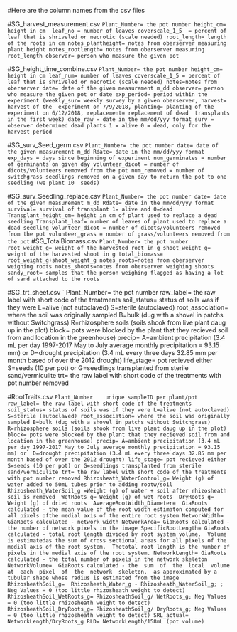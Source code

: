 #Here are the column names from the csv files

#SG_harvest_measurement.csv
`
Plant_Number= the pot number
height_cm= height in cm 
leaf_no = number of leaves
coverscale_1_5  = percent of leaf that is shriveled or necrotic (scale needed)
root_length= length of the roots in cm
notes_plantheight= notes from oberserver measuring plant height
notes_rootlength= notes from oberserver measuring root_length
observer= person who measure the given pot
`

#SG_height_time_combine.csv
`
Plant_Number= the pot number
height_cm= height in cm
leaf_num= number of leaves
coverscale_1_5 = percent of leaf that is shriveled or necrotic (scale needed)
notes=notes from oberserver
date= date of the given measurement m_dd
observer= person who measure the given pot or date
exp_period= period within the experiment (weekly_sur= weekly survey by a given oberserver, harvest= harvest of the 
experiment on 7/9/2018, planting= planting of the experiment on 6/12/2018, replacement= replacement of dead 
transplants in the first week)
date_raw = date in the mm/dd/yyy format
surv = observer determined dead plants 1 = alive 0 = dead, only for the harvest period
`

#SG_surv_Seed_germ.csv
`
Plant_Number= the pot number
date= date of the given measurement m_dd
Rdate= date in the mm/dd/yyy format
exp_days = days since beginning of experiment
num_germinates = number of germinants on given day
volunteer_dicot = number of dicots/volunteers removed from the pot
num_removed = number of switchgrass seedlings removed on a given day to return the pot to one seedling (we plant 10 
seeds)
`

#SG_surv_Seedling_replace.csv
`
Plant_Number= the pot number
date= date of the given measurement m_dd
Rdate= date in the mm/dd/yyy format
survival= survival of transplant 1= alive and 0=dead
Transplant_height_cm= height in cm of plant used to replace a dead seedling
Transplant_leaf= number of leaves of plant used to replace a dead seedling
volunteer_dicot = number of dicots/volunteers removed from the pot
volunteer_grass = number of grass/volunteers removed from the pot
`
#SG_TotalBiomass.csv
`
Plant_Number= the pot number
root_weight_g= weight of the harvested root in g
shoot_weight_g= weight of the harvested shoot in g
total_biomass= root_weight_g+shoot_weight_g
notes_roots=notes from oberserver weighing roots
notes_shoots=notes from oberserver weighing shoots
sandy_root= samples that the person weighing flagged as having a lot of sand attached to the roots
`

#SG_trt_sheet.csv
`
Plant_Number= the pot number
raw_label= the raw label with short code of the treatments
soil_status= status of soils was if they were L=alive (not autoclaved) S=sterile (autoclaved)
root_association= where the soil was originally sampled B=bulk (dug with a shovel in patchs without Switchgrass) 
R=rhizosphere soils (soils shook from live plant daug up in the plot)
block= pots were blocked by the plant that they recieved soil from and location in the greenhouse)
precip= A=ambient precipitation (3.4 mL per day 1997-2017 May to July average monthly precipitation = 93.15 mm) or 
D=drought precipitation (3.4 mL every three days 32.85 mm per month based of over the 2012 drought)
life_stage= pot recieved either S=seeds (10 per pot) or G=seedlings transplanted from sterile sand/vermiculite
trt= the raw label with short code of the treatments with pot number removed

#RootTraits.csv
`
Plant_Number	unique sampleID per plant/pot
raw_label= the raw label with short code of the treatments
soil_status= status of soils was if they were L=alive (not autoclaved) S=sterile (autoclaved)
root_association= where the soil was originally sampled B=bulk (dug with a shovel in patchs without Switchgrass) 
R=rhizosphere soils (soils shook from live plant daug up in the plot)
block= pots were blocked by the plant that they recieved soil from and location in the greenhouse)
precip= A=ambient precipitation (3.4 mL per day 1997-2017 May to July average monthly precipitation = 93.15 mm) or 
D=drought precipitation (3.4 mL every three days 32.85 mm per month based of over the 2012 drought)
life_stage= pot recieved either S=seeds (10 per pot) or G=seedlings transplanted from sterile sand/vermiculite
trt= the raw label with short code of the treatments with pot number removed
Rhizosheath_WaterControl_g=	Weight (g) of water added to 50mL tubes prior to adding rootw/soil
Rhizosheath_WaterSoil_g	=Weight (g) of water + soil after rhizosheath soil is removed 
WetRoots_g=	Weight (g) of wet roots 
DryRoots_g=	Weight (g) of dried roots 
AverageRootWidth_Diameter=	GiaRoots calculated - the mean value of the root width estimaton computed for all pixels ofthe medial axis of the entire root system
NetworkWidth= GiaRoots calculated - network width
NetworkArea= GiaRoots calculated - the number of network pixels in the image
SpecificRootLength=	GiaRoots calculated - total root length divided by root system volume.  Volume is estimatedas the sum of cross sectional areas for all pixels of the medial axis of the root system.  Thetotal root length is the number of pixels in the medial axis of the root system.
NetworkLength= GiaRoots calculated - the total number of pixels in the network skeleton
NetworkVolume=	GiaRoots calculated - the  sum  of  the  local  volume  at  each  pixel  of  the  network  skeleton,  as approximated by a tubular shape whose radius is estimated from the image
RhizosheathSoil_g=	Rhizosheath_Water_g - Rhizosheath_WaterSoil_g; ; Neg Values = 0 (too little rhizosheath weight to detect)
RhizosheathSoil_WetRoots_g=	RhizosheathSoil_g/ WetRoots_g; Neg Values = 0 (too little rhizosheath weight to detect)
RhizosheathSoil_DryRoots_g=	RhizosheathSoil_g/ DryRoots_g; Neg Values = 0 (too little rhizosheath weight to detect)
SRL_actual=	NetworkLength/DryRoots_g
RLD= NetworkLength/158mL (pot volume) 
`



